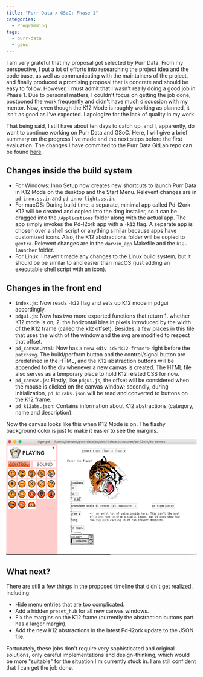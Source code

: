 ```yaml
---
title: "Purr Data x GSoC: Phase 1"
categories:
  - Programming
tags:
  - purr-data
  - gsoc
---
```


I am very grateful that my proposal got selected by Purr Data. From my perspective, I put a lot of
efforts into researching the project idea and the code base, as well as communicating with the
maintainers of the project, and finally produced a promising proposal that is concrete and should be easy
to follow. However, I must admit that I wasn't really doing a good job in Phase 1. Due to personal
matters, I couldn't focus on getting the job done, postponed the work frequently and didn't have much
discussion with my mentor. Now, even though the K12 Mode is roughly working as planned, it isn't as good
as I've expected. I apologize for the lack of quality in my work.

That being said, I still have about ten days to catch up, and I, apparently, do want to continue working
on Purr Data and GSoC. Here, I will give a brief summary on the progress I've made and the next steps
before the first evaluation. The changes I have commited to the Purr Data GitLab repo can be found
[here](https://git.purrdata.net/nerrons/purr-data/merge_requests/2).

## Changes inside the build system
+ For Windows: Inno Setup now creates new shortcuts to launch Purr Data in K12 Mode on the desktop and
  the Start Menu. Relevent changes are in `pd-inno.ss.in` and `pd-inno-light.ss.in`.
+ For macOS: During build time, a separate, minimal app called Pd-l2ork-K12 will be created and copied
  into the dmg installer, so it can be dragged into the `/Applications` folder along with the actual
  app. The app simply invokes the Pd-l2ork app with a `-k12` flag. A separate app is chosen over a shell
  script or anything similar because apps have customized icons. Also, the K12 abstractions folder will
  be copied to `@extra`. Relevent changes are in the `darwin_app` Makefile and the `k12-launcher` folder.
+ For Linux: I haven't made any changes to the Linux build system, but it should be be similar to and
  easier than macOS (just adding an executable shell script with an icon).

## Changes in the front end
+ `index.js`: Now reads `-k12` flag and sets up K12 mode in pdgui accordingly.
+ `pdgui.js`: Now has two more exported functions that return 1. whether K12 mode is on; 2. the
  horizontal bias in pixels introduced by the width of the K12 frame (called the k12 offset). Besides, a
  few places in this file that uses the width of the window and the svg are modified to respect that
  offset.
+ `pd_canvas.html`: Now has a new `<div id="k12-frame">` right before the `patchsvg`. The build/perform
  button and the control/signal button are predefined in the HTML, and the K12 abstraction buttons will
  be appended to the div whenever a new canvas is created. The HTML file also serves as a temporary
  place to hold K12 related CSS for now.
+ `pd_canvas.js`: Firstly, like `pdgui.js`, the offset will be considered when the mouse is clicked on
  the canvas window; secondly, during initialization, `pd_k12abs.json` will be read and converted to
  buttons on the K12 frame.
+ `pd_k12abs.json`: Contains information about K12 abstractions (category, name and description).

Now the canvas looks like this when K12 Mode is on. The flashy background color is just to make it easier
to see the margins.

![k12-tiger](/images/k12-tiger.png)

## What next?
There are still a few things in the proposed timeline that didn't get realized, including:

+ Hide menu entries that are too complicated.
+ Add a hidden `preset_hub` for all new canvas windows.
+ Fix the margins on the K12 frame (currently the abstraction buttons part has a larger margin).
+ Add the new K12 abstractions in the latest Pd-l2ork update to the JSON file.

Fortunately, these jobs don't require very sophisticated and original solutions, only careful
implementations and design-thinking, which would be more "suitable" for the situation I'm currently stuck
in. I am still confident that I can get the job done.
